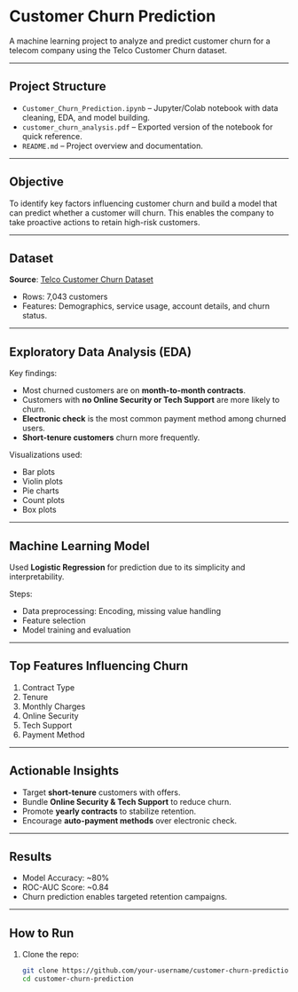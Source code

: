 #  Customer Churn Prediction

A machine learning project to analyze and predict customer churn for a telecom company using the Telco Customer Churn dataset.

---

##  Project Structure

- `Customer_Churn_Prediction.ipynb` – Jupyter/Colab notebook with data cleaning, EDA, and model building.
- `customer_churn_analysis.pdf` – Exported version of the notebook for quick reference.
- `README.md` – Project overview and documentation.

---

##  Objective

To identify key factors influencing customer churn and build a model that can predict whether a customer will churn. This enables the company to take proactive actions to retain high-risk customers.

---

##  Dataset

**Source**: [Telco Customer Churn Dataset](https://www.kaggle.com/datasets/blastchar/telco-customer-churn)

- Rows: 7,043 customers
- Features: Demographics, service usage, account details, and churn status.

---

##  Exploratory Data Analysis (EDA)

Key findings:
- Most churned customers are on **month-to-month contracts**.
- Customers with **no Online Security or Tech Support** are more likely to churn.
- **Electronic check** is the most common payment method among churned users.
- **Short-tenure customers** churn more frequently.

Visualizations used:
- Bar plots
- Violin plots
- Pie charts
- Count plots
- Box plots

---

##  Machine Learning Model

Used **Logistic Regression** for prediction due to its simplicity and interpretability.

Steps:
- Data preprocessing: Encoding, missing value handling
- Feature selection
- Model training and evaluation

---

##  Top Features Influencing Churn

1. Contract Type
2. Tenure
3. Monthly Charges
4. Online Security
5. Tech Support
6. Payment Method

---

##  Actionable Insights

-  Target **short-tenure** customers with offers.
-  Bundle **Online Security & Tech Support** to reduce churn.
-  Promote **yearly contracts** to stabilize retention.
-  Encourage **auto-payment methods** over electronic check.

---

##  Results

- Model Accuracy: ~80%  
- ROC-AUC Score: ~0.84  
- Churn prediction enables targeted retention campaigns.

---

##  How to Run

1. Clone the repo:
   ```bash
   git clone https://github.com/your-username/customer-churn-prediction.git
   cd customer-churn-prediction
